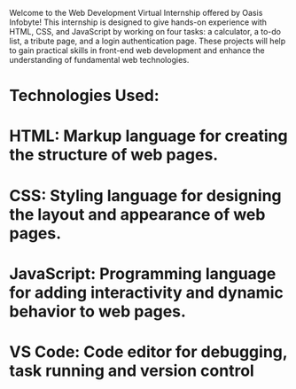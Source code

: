 Welcome to the Web Development Virtual Internship offered by Oasis Infobyte! This internship is designed to give hands-on experience with HTML, CSS, and JavaScript by working on four tasks: a calculator, a to-do list, a tribute page, and a login authentication page. These projects will help to gain practical skills in front-end web development and enhance the understanding of fundamental web technologies.

# Technologies Used:


# HTML: Markup language for creating the structure of web pages.
# CSS: Styling language for designing the layout and appearance of web pages.
# JavaScript: Programming language for adding interactivity and dynamic behavior to web pages.
# VS Code: Code editor for debugging, task running and version control
